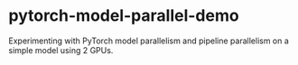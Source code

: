 # pytorch-model-parallel-demo
Experimenting with PyTorch model parallelism and pipeline parallelism on a simple model using 2 GPUs.